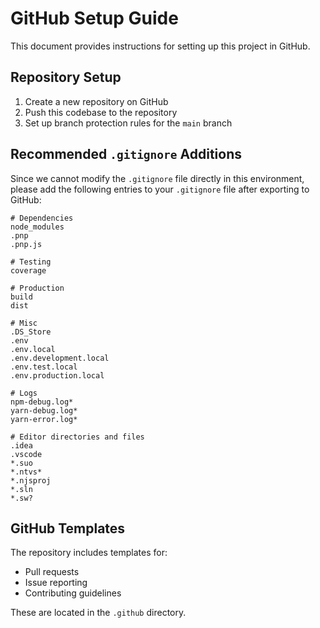 
# GitHub Setup Guide

This document provides instructions for setting up this project in GitHub.

## Repository Setup

1. Create a new repository on GitHub
2. Push this codebase to the repository
3. Set up branch protection rules for the `main` branch

## Recommended `.gitignore` Additions

Since we cannot modify the `.gitignore` file directly in this environment, please add the following entries to your `.gitignore` file after exporting to GitHub:

```
# Dependencies
node_modules
.pnp
.pnp.js

# Testing
coverage

# Production
build
dist

# Misc
.DS_Store
.env
.env.local
.env.development.local
.env.test.local
.env.production.local

# Logs
npm-debug.log*
yarn-debug.log*
yarn-error.log*

# Editor directories and files
.idea
.vscode
*.suo
*.ntvs*
*.njsproj
*.sln
*.sw?
```

## GitHub Templates

The repository includes templates for:
- Pull requests
- Issue reporting
- Contributing guidelines

These are located in the `.github` directory.
